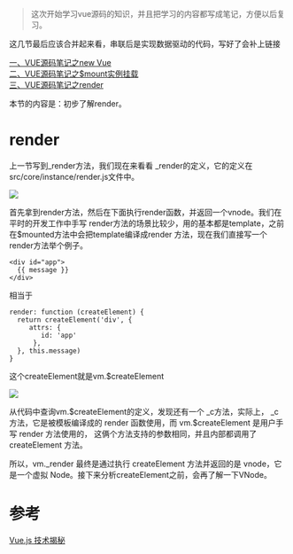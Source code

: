 >这次开始学习vue源码的知识，并且把学习的内容都写成笔记，方便以后复习。

<p>这几节最后应该合并起来看，串联后是实现数据驱动的代码，写好了会补上链接</p>

[一、VUE源码笔记之new Vue](https://github.com/zangyuechao100/blog/tree/master/vue%E6%BA%90%E7%A0%81%E5%88%86%E6%9E%90/3.%E6%95%B0%E6%8D%AE%E9%A9%B1%E5%8A%A8/1.new%20Vue)
<br>
[二、VUE源码笔记之$mount实例挂载](https://github.com/zangyuechao100/blog/tree/master/vue%E6%BA%90%E7%A0%81%E5%88%86%E6%9E%90/3.%E6%95%B0%E6%8D%AE%E9%A9%B1%E5%8A%A8/2.%24mount%E5%AE%9E%E4%BE%8B%E6%8C%82%E8%BD%BD)
<br>
[三、VUE源码笔记之render](https://juejin.im/post/5d19c9a0e51d45775746b987)

<p>本节的内容是：初步了解render。</p>

<h1>render</h1>

<p>上一节写到_render方法，我们现在来看看 _render的定义，它的定义在 src/core/instance/render.js文件中。</p>


![](https://user-gold-cdn.xitu.io/2019/7/1/16bacc3fcac6b39c?w=785&h=552&f=png&s=56911)


<p>首先拿到render方法，然后在下面执行render函数，并返回一个vnode。我们在平时的开发工作中手写 render方法的场景比较少，用的基本都是template，之前在$mounted方法中会把template编译成render 方法，现在我们直接写一个render方法举个例子。</p>

```
<div id="app">
  {{ message }}
</div>
```

<p>相当于</p>

```
render: function (createElement) {
  return createElement('div', {
     attrs: {
        id: 'app'
      },
  }, this.message)
}
```

<p>这个createElement就是vm.$createElement</p>


![](https://user-gold-cdn.xitu.io/2019/7/1/16bacc9501816e88?w=764&h=193&f=png&s=29626)


<p>从代码中查询vm.$createElement的定义，发现还有一个 _c方法，实际上， _c 方法，它是被模板编译成的 render 函数使用，而 vm.$createElement 是用户手写 render 方法使用的， 这俩个方法支持的参数相同，并且内部都调用了 createElement 方法。</p>

<p>所以，vm._render 最终是通过执行 createElement 方法并返回的是 vnode，它是一个虚拟 Node。接下来分析createElement之前，会再了解一下VNode。</p>

<h1>参考</h1>

[Vue.js 技术揭秘](https://ustbhuangyi.github.io/vue-analysis/prepare/)